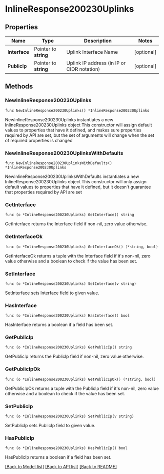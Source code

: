 # InlineResponse200230Uplinks

## Properties

Name | Type | Description | Notes
------------ | ------------- | ------------- | -------------
**Interface** | Pointer to **string** | Uplink Interface Name | [optional] 
**PublicIp** | Pointer to **string** | Uplink IP address (in IP or CIDR notation) | [optional] 

## Methods

### NewInlineResponse200230Uplinks

`func NewInlineResponse200230Uplinks() *InlineResponse200230Uplinks`

NewInlineResponse200230Uplinks instantiates a new InlineResponse200230Uplinks object
This constructor will assign default values to properties that have it defined,
and makes sure properties required by API are set, but the set of arguments
will change when the set of required properties is changed

### NewInlineResponse200230UplinksWithDefaults

`func NewInlineResponse200230UplinksWithDefaults() *InlineResponse200230Uplinks`

NewInlineResponse200230UplinksWithDefaults instantiates a new InlineResponse200230Uplinks object
This constructor will only assign default values to properties that have it defined,
but it doesn't guarantee that properties required by API are set

### GetInterface

`func (o *InlineResponse200230Uplinks) GetInterface() string`

GetInterface returns the Interface field if non-nil, zero value otherwise.

### GetInterfaceOk

`func (o *InlineResponse200230Uplinks) GetInterfaceOk() (*string, bool)`

GetInterfaceOk returns a tuple with the Interface field if it's non-nil, zero value otherwise
and a boolean to check if the value has been set.

### SetInterface

`func (o *InlineResponse200230Uplinks) SetInterface(v string)`

SetInterface sets Interface field to given value.

### HasInterface

`func (o *InlineResponse200230Uplinks) HasInterface() bool`

HasInterface returns a boolean if a field has been set.

### GetPublicIp

`func (o *InlineResponse200230Uplinks) GetPublicIp() string`

GetPublicIp returns the PublicIp field if non-nil, zero value otherwise.

### GetPublicIpOk

`func (o *InlineResponse200230Uplinks) GetPublicIpOk() (*string, bool)`

GetPublicIpOk returns a tuple with the PublicIp field if it's non-nil, zero value otherwise
and a boolean to check if the value has been set.

### SetPublicIp

`func (o *InlineResponse200230Uplinks) SetPublicIp(v string)`

SetPublicIp sets PublicIp field to given value.

### HasPublicIp

`func (o *InlineResponse200230Uplinks) HasPublicIp() bool`

HasPublicIp returns a boolean if a field has been set.


[[Back to Model list]](../README.md#documentation-for-models) [[Back to API list]](../README.md#documentation-for-api-endpoints) [[Back to README]](../README.md)


